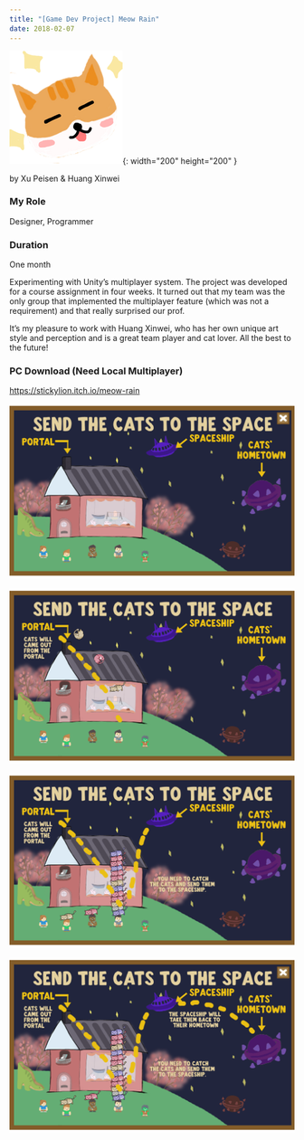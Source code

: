 ```yaml
---
title: "[Game Dev Project] Meow Rain"
date: 2018-02-07
---
```


![Icon](/assets/imgs/meow-rain/1cb284_a867fd0a367546e1bc8e963899466616~mv2_d_1355_1289_s_2.webp){: width="200" height="200" }

by Xu Peisen & Huang Xinwei

### My Role
Designer, Programmer

### Duration
One month

Experimenting with Unity’s multiplayer system. The project was developed for a course assignment in four weeks. It turned out that my team was the only group that implemented the multiplayer feature (which was not a requirement) and that really surprised our prof.  

It’s my pleasure to work with Huang Xinwei, who has her own unique art style and perception and is a great team player and cat lover. All the best to the future!

### PC Download (Need Local Multiplayer)
<https://stickylion.itch.io/meow-rain>

![Meow_1](/assets/imgs/meow-rain/loZMm3.png)

![Meow_2](/assets/imgs/meow-rain/sRk9iT.png)

![Meow_3](/assets/imgs/meow-rain/Ke7sIp.png)

![Meow_4](/assets/imgs/meow-rain/95qMv_.png)